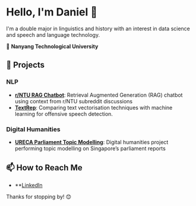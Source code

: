 # Hello, I'm Daniel 👋

I'm a double major in linguistics and history with an interest in data science and speech and language technology.

🏫 **Nanyang Technological University**
## 🌟 Projects
### NLP
- **[r/NTU RAG Chatbot](https://github.com/daniel-023/Reddit-RAG-Chatbot)**: Retrieval Augmented Generation (RAG) chatbot using context from r/NTU subreddit discussions
- **[TextRep](https://github.com/daniel-023/TextRep)**: Comparing text vectorisation techniques with machine learning for offensive speech detection.

### Digital Humanities
- **[URECA Parliament Topic Modelling](https://github.com/daniel-023/URECA-Parliament-Topic-Modeling)**: Digital humanities project performing topic modelling on Singapore’s parliament reports

## 📫 How to Reach Me
- **[LinkedIn](https://www.linkedin.com/in/daniel-handoyo/)


Thanks for stopping by! 😊
